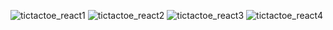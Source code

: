 ![tictactoe_react1](https://github.com/HzrHscn/tic-tac-toe/assets/96652029/e33c8f7c-e588-490b-ba95-c9ae18475a5b)
![tictactoe_react2](https://github.com/HzrHscn/tic-tac-toe/assets/96652029/a59ea8fe-67dc-43df-8ce2-022a310d2b6d)
![tictactoe_react3](https://github.com/HzrHscn/tic-tac-toe/assets/96652029/417d4f1e-6875-4310-adbe-b6d5b75d8d99)
![tictactoe_react4](https://github.com/HzrHscn/tic-tac-toe/assets/96652029/26b9b640-5827-4d81-8c7e-4cd272593f3b)

